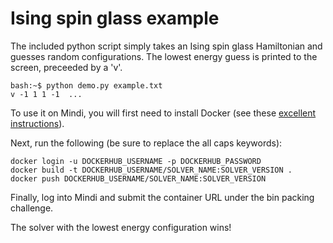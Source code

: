 # Ising spin glass example

The included python script simply takes an Ising spin glass Hamiltonian and guesses random configurations. The lowest energy guess is printed to the screen, preceeded by a 'v'.

    bash:~$ python demo.py example.txt
    v -1 1 1 -1  ...

To use it on Mindi, you will first need to install Docker (see these [excellent instructions](https://docs.docker.com/engine/installation/)).

Next, run the following (be sure to replace the all caps keywords):

    docker login -u DOCKERHUB_USERNAME -p DOCKERHUB_PASSWORD
    docker build -t DOCKERHUB_USERNAME/SOLVER_NAME:SOLVER_VERSION .
    docker push DOCKERHUB_USERNAME/SOLVER_NAME:SOLVER_VERSION

Finally, log into Mindi and submit the container URL under the bin packing challenge.

The solver with the lowest energy configuration wins!

